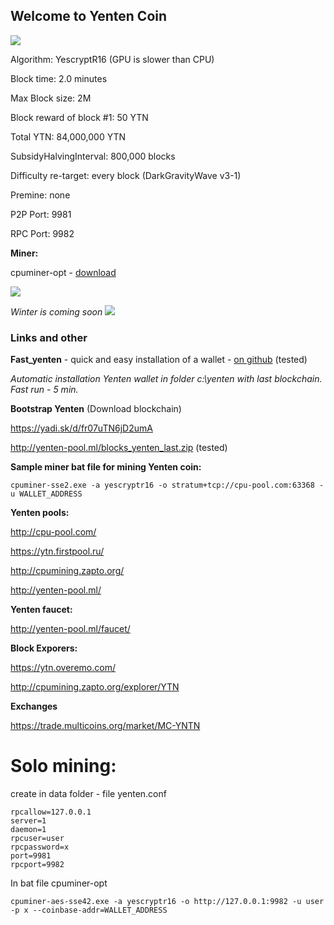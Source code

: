 ## Welcome to Yenten Coin

![]({{site.baseurl}}/aw_yenten.png)

Algorithm: YescryptR16 (GPU is slower than CPU)

Block time: 2.0 minutes 

Max Block size: 2M 

Block reward of block #1: 50 YTN 

Total YTN: 84,000,000 YTN 

SubsidyHalvingInterval: 800,000 blocks 

Difficulty re-target: every block (DarkGravityWave v3-1) 

Premine: none 

P2P Port: 9981 

RPC Port: 9982

**Miner:**

cpuminer-opt - [download](https://github.com/JayDDee/cpuminer-opt/releases)

![]({{site.baseurl}}/yenten_countach.png)

_Winter is coming soon_
![]({{site.baseurl}}/yentten.png)

### Links and other

**Fast_yenten** - quick and easy installation of a wallet - [on github](https://github.com/bubasik/fast_yenten/releases) (tested)

_Automatic installation Yenten wallet in folder c:\yenten with last blockchain. Fast run - 5 min._

**Bootstrap Yenten** (Download blockchain)

https://yadi.sk/d/fr07uTN6jD2umA

http://yenten-pool.ml/blocks_yenten_last.zip (tested)

**Sample miner bat file for mining Yenten coin:**

```cpuminer-sse2.exe -a yescryptr16 -o stratum+tcp://cpu-pool.com:63368 -u WALLET_ADDRESS```

**Yenten pools:**

http://cpu-pool.com/

https://ytn.firstpool.ru/

http://cpumining.zapto.org/	

http://yenten-pool.ml/

**Yenten faucet:**

http://yenten-pool.ml/faucet/

**Block Exporers:**

https://ytn.overemo.com/

http://cpumining.zapto.org/explorer/YTN

**Exchanges**

https://trade.multicoins.org/market/MC-YNTN

# Solo mining:
create in data folder - file yenten.conf
```
rpcallow=127.0.0.1
server=1
daemon=1
rpcuser=user
rpcpassword=x
port=9981
rpcport=9982
```

In bat file cpuminer-opt
```
cpuminer-aes-sse42.exe -a yescryptr16 -o http://127.0.0.1:9982 -u user -p x --coinbase-addr=WALLET_ADDRESS
```

